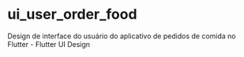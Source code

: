 # ui_user_order_food
Design de interface do usuário do aplicativo de pedidos de comida no Flutter - Flutter UI Design
